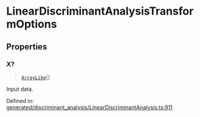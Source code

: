 # LinearDiscriminantAnalysisTransformOptions

## Properties

### X?

> [`ArrayLike`](../types/ArrayLike.md)[]

Input data.

Defined in:  [generated/discriminant\_analysis/LinearDiscriminantAnalysis.ts:911](https://github.com/transitive-bullshit/scikit-learn-ts/blob/92ab806/packages/sklearn/src/generated/discriminant_analysis/LinearDiscriminantAnalysis.ts#L911)
